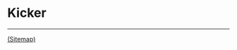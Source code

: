 # Kicker

---

[(Sitemap)](https://github.com/way-of-the-sunvox/Way-of-the-SunVox/blob/master/Sitemap.md)
